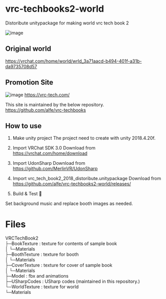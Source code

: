 # vrc-techbooks2-world
Distoribute unitypackage for making world vrc tech book 2

![image](https://user-images.githubusercontent.com/1934979/111861091-fe50c680-898e-11eb-87e1-fba944638803.png)

## Original world
https://vrchat.com/home/world/wrld_3a71aacd-b494-401f-a31b-da9735708d57

## Promotion Site
![image](https://user-images.githubusercontent.com/1934979/111861109-293b1a80-898f-11eb-9b1a-09c91e09b4c9.png)
https://vrc-tech.com/

This site is maintained by the below repository.  
https://github.com/alfe/vrc-techbooks

## How to use

1. Make unity project
The project need to create with unity 2018.4.20f.

1. Import VRChat SDK 3.0
Download from https://vrchat.com/home/download

1. Import UdonSharp
Download from https://github.com/MerlinVR/UdonSharp

1. Import vrc_tech_book2_2018_distoribute.unitypackage
Download from https://github.com/alfe/vrc-techbooks2-world/releases/

1. Build & Test
🎉

Set background music and replace booth images as needed.

# Files

VRCTechBook2  
├─BookTexture : texture for contents of sample book  
│  └─Materials  
├─BoothTexture : texture for booth  
│  └─Materials  
├─CoverTexture : texture for cover of sample book  
│  └─Materials  
├─Model : fbx and animations  
├─USharpCodes : USharp codes (maintained in this repository.)  
└─WorldTexture : texture for world  
    └─Materials  
